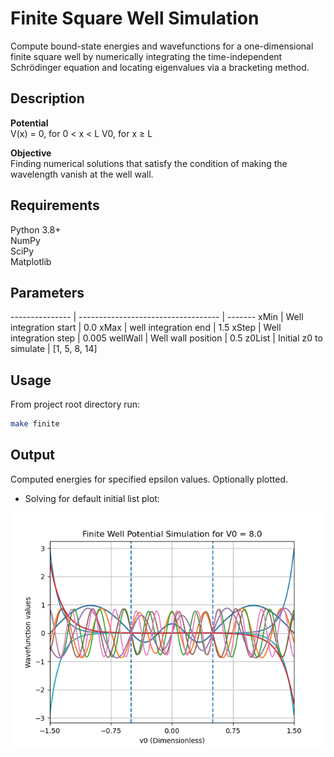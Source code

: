 # Finite Square Well Simulation

Compute bound-state energies and wavefunctions for a one-dimensional finite square well by numerically integrating the time-independent Schrödinger equation and locating eigenvalues via a bracketing method.

## Description

**Potential**  
V(x) =
    0, for 0 < x < L
    V0, for x ≥ L

**Objective**  
Finding numerical solutions that satisfy the condition of making the wavelength vanish at the well wall.

## Requirements

Python 3.8+  
NumPy  
SciPy  
Matplotlib

## Parameters

--------------- | ----------------------------------- | -------
xMin            | Well integration start              | 0.0
xMax            | well integration end                | 1.5
xStep           | Well integration step               | 0.005
wellWall        | Well wall position                  | 0.5
z0List          | Initial z0 to simulate              | [1, 5, 8, 14]

## Usage

From project root directory run:

```bash
make finite
```

## Output

Computed energies for specified epsilon values.
Optionally plotted.

* Solving for default initial list plot:

<img src="data/Finite Well Potential Simulation for V0 = 8.0.png"   alt="Solve Simulation"   />
